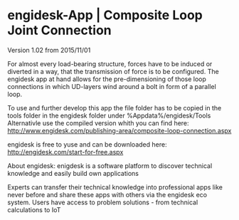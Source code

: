 # engidesk-App | Composite Loop Joint Connection
Version 1.02 from 2015/11/01

For almost every load-bearing structure, forces have to be induced or diverted in a way, 
that the transmission of force is to be configured. The engidesk app at hand allows 
for the pre-dimensioning of those loop connections in which UD-layers wind around a bolt 
in form of a parallel loop. 

To use and further develop this app the file folder has to be copied in the tools folder 
in the engidesk folder under %Appdata%/engidesk/Tools
Alternativle use the compiled version whith you can find here: http://www.engidesk.com/publishing-area/composite-loop-connection.aspx

engidesk is free to yuse and can be downloaded here: http://engidesk.com/start-for-free.aspx


About engidesk:
enigdesk is a software platform to discover technical knowledge and easily build own applications 

Experts can transfer their technical knowledge into professional apps like never before and share these 
apps with others via the engidesk eco system. Users have access to problem solutions - from technical calculations to IoT
